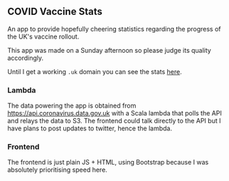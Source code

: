 ## COVID Vaccine Stats

An app to provide hopefully cheering statistics regarding the progress of the UK's vaccine rollout.

This app was made on a Sunday afternoon so please judge its quality accordingly.

Until I get a working `.uk` domain you can see the stats [here](http://vaccine-statistics-20210117140726225700000002.s3-website-eu-west-1.amazonaws.com/).

### Lambda

The data powering the app is obtained from https://api.coronavirus.data.gov.uk with a Scala lambda that polls the API and relays the data to S3. 
The frontend could talk directly to the API but I have plans to post updates to twitter, hence the lambda.

### Frontend

The frontend is just plain JS + HTML, using Bootstrap because I was absolutely prioritising speed here.
